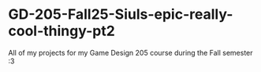# GD-205-Fall25-Siuls-epic-really-cool-thingy-pt2
All of my projects for my Game Design 205 course during the Fall semester :3
